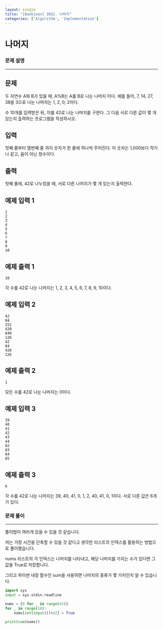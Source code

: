 ```yaml
---
layout: single
title: "[Baekjoon] 3052. 나머지"
categories: ['Algorithm', 'Implementation']
---
```




# 나머지

### 문제 설명

---

## 문제

두 자연수 A와 B가 있을 때, A%B는 A를 B로 나눈 나머지 이다. 예를 들어, 7, 14, 27, 38을 3으로 나눈 나머지는 1, 2, 0, 2이다. 

수 10개를 입력받은 뒤, 이를 42로 나눈 나머지를 구한다. 그 다음 서로 다른 값이 몇 개 있는지 출력하는 프로그램을 작성하시오.

## 입력

첫째 줄부터 열번째 줄 까지 숫자가 한 줄에 하나씩 주어진다. 이 숫자는 1,000보다 작거나 같고, 음이 아닌 정수이다.

## 출력

첫째 줄에, 42로 나누었을 때, 서로 다른 나머지가 몇 개 있는지 출력한다.

## 예제 입력 1 

```
1
2
3
4
5
6
7
8
9
10
```

## 예제 출력 1 

```
10
```

각 수를 42로 나눈 나머지는 1, 2, 3, 4, 5, 6, 7, 8, 9, 10이다.

## 예제 입력 2 

```
42
84
252
420
840
126
42
84
420
126
```

## 예제 출력 2 

```
1
```

모든 수를 42로 나눈 나머지는 0이다.

## 예제 입력 3 

```
39
40
41
42
43
44
82
83
84
85
```

## 예제 출력 3 

```
6
```

각 수를 42로 나눈 나머지는 39, 40, 41, 0, 1, 2, 40, 41, 0, 1이다. 서로 다른 값은 6개가 있다.

### 문제 풀이

---

 풀이법이 여러개 있을 수 있을 것 같습니다. 

저는 가장 시간을 단축할 수 있을 것 같다고 생각한 리스트의 인덱스를 활용하는 방법으로 풀이했습니다. 

nums 리스트의 각 인덱스는 나머지를 나타내고, 해당 나머지를 가지는 수가 있다면 그 값을 True로 저장합니다. 

그리고 파이썬 내장 함수인 sum을 사용하면 나머지의 종류가 몇 가지인지 알 수 있습니다. 

```python
import sys
input = sys.stdin.readline

nums = [0 for _ in range(42)]
for _ in range(10):
    nums[int(input())%42] = True

print(sum(nums))
```

<br>


